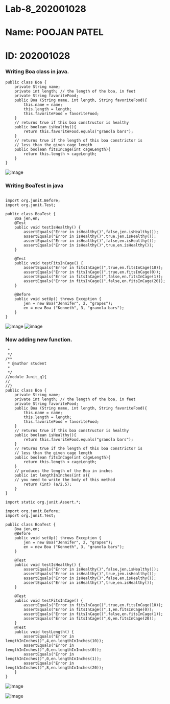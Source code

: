 # Lab-8_202001028
# Name:  POOJAN PATEL
# ID: 202001028

### Writing Boa class in java.
```
public class Boa {
	private String name;
	private int length; // the length of the boa, in feet
	private String favoriteFood;
	public Boa (String name, int length, String favoriteFood){
		this.name = name;
		this.length = length;
		this.favoriteFood = favoriteFood;
	}
	// returns true if this boa constructor is healthy
	public boolean isHealthy(){
		return this.favoriteFood.equals("granola bars");
	}
	// returns true if the length of this boa constrictor is
	// less than the given cage length
	public boolean fitsInCage(int cageLength){
		return this.length < cageLength;
	}
}
```
![image](https://user-images.githubusercontent.com/94627901/233060696-49217ce6-6189-406c-aff1-5f8e2a98f8d4.png)

### Writing BoaTest in java
```import static org.junit.Assert.*;

import org.junit.Before;
import org.junit.Test;

public class BoaTest {
	Boa jen,en;
	@Test
	public void testIsHealthy() {
		assertEquals("Error in isHealthy()",false,jen.isHealthy());
		assertEquals("Error in isHealthy()",true,jen.isHealthy());
		assertEquals("Error in isHealthy()",false,en.isHealthy());
		assertEquals("Error in isHealthy()",true,en.isHealthy());
	}

	@Test
	public void testFitsInCage() {
		assertEquals("Error in fitsInCage()",true,en.fitsInCage(10));
		assertEquals("Error in fitsInCage()",true,en.fitsInCage(0));
		assertEquals("Error in fitsInCage()",false,en.fitsInCage(1));
		assertEquals("Error in fitsInCage()",false,en.fitsInCage(20));
	}
	
	@Before
	public void setUp() throws Exception {
		jen = new Boa("Jennifer", 2, "grapes");
		en = new Boa ("Kenneth", 3, "granola bars");
	}
}

```
![image](https://user-images.githubusercontent.com/94627901/233060832-036af479-15cb-4dfd-9859-09daed33fdb7.png)
![image](https://user-images.githubusercontent.com/94627901/233062375-df9b091a-60d0-4c2e-824e-65f525dea679.png)


### Now adding new function.
```/**
 * 
 */
/**
 * @author student
 *
 */
//module Junit_q1{
//	
//}
public class Boa {
	private String name;
	private int length; // the length of the boa, in feet
	private String favoriteFood;
	public Boa (String name, int length, String favoriteFood){
		this.name = name;
		this.length = length;
		this.favoriteFood = favoriteFood;
	}
	// returns true if this boa constructor is healthy
	public boolean isHealthy(){
		return this.favoriteFood.equals("granola bars");
	}
	// returns true if the length of this boa constrictor is
	// less than the given cage length
	public boolean fitsInCage(int cageLength){
		return this.length < cageLength;
	}
	// produces the length of the Boa in inches
	public int lengthInInches(int a){
	// you need to write the body of this method
		return (int) (a/2.5);
	}
}
```
```
import static org.junit.Assert.*;

import org.junit.Before;
import org.junit.Test;

public class BoaTest {
	Boa jen,en;
	@Before
	public void setUp() throws Exception {
		jen = new Boa("Jennifer", 2, "grapes");
		en = new Boa ("Kenneth", 3, "granola bars");
	}
	
	@Test
	public void testIsHealthy() {
		assertEquals("Error in isHealthy()",false,jen.isHealthy());
		assertEquals("Error in isHealthy()",true,jen.isHealthy());
		assertEquals("Error in isHealthy()",false,en.isHealthy());
		assertEquals("Error in isHealthy()",true,en.isHealthy());
	}

	@Test
	public void testFitsInCage() {
		assertEquals("Error in fitsInCage()",true,en.fitsInCage(10));
		assertEquals("Error in fitsInCage()",1,en.fitsInCage(0));
		assertEquals("Error in fitsInCage()",false,en.fitsInCage(1));
		assertEquals("Error in fitsInCage()",0,en.fitsInCage(20));
	}
	@Test
	public void testLength() {
		assertEquals("Error in lengthInInches()",4,en.lengthInInches(10));
		assertEquals("Error in lengthInInches()",0,en.lengthInInches(0));
		assertEquals("Error in lengthInInches()",0,en.lengthInInches(1));
		assertEquals("Error in lengthInInches()",8,en.lengthInInches(20));
	}
}
```
![image](https://user-images.githubusercontent.com/94627901/233061893-05b93f6f-6f04-477c-b08f-c3bb18e4a2cf.png)

![image](https://user-images.githubusercontent.com/94627901/233061851-6997e5da-5d3b-4978-9b60-e319d3666dab.png)


